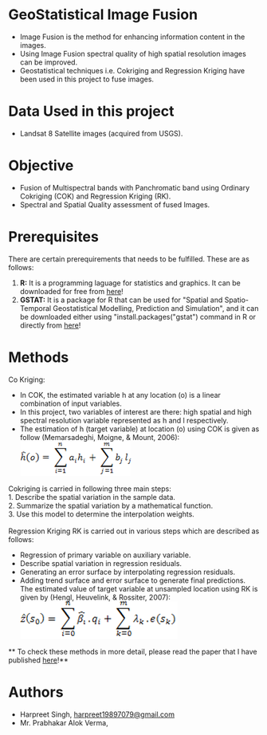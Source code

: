 # GeoStatistical Image Fusion
* Image Fusion is the method for enhancing information content in the images.
* Using Image Fusion spectral quality of high spatial resolution images can be improved.
* Geostatistical techniques i.e. Cokriging and Regression Kriging have been used in this project to fuse images.

# Data Used in this project
* Landsat 8 Satellite images (acquired from USGS).

# Objective
* Fusion of Multispectral bands with Panchromatic band using Ordinary  Cokriging (COK) and Regression Kriging (RK).
* Spectral and Spatial Quality assessment of fused Images.

# Prerequisites
There are certain prerequirements that needs to be fulfilled. These are as follows: 
1. **R:** It is a programming laguage for statistics and graphics. It can be downloaded for free from [here](https://cran.r-project.org/)!
2. **GSTAT:** It is a package for R that can be used for "Spatial and Spatio-Temporal Geostatistical Modelling, Prediction and Simulation", and it can be downloaded either using "install.packages("gstat") command in R or directly from [here](https://cran.r-project.org/web/packages/gstat/index.html)!

# Methods 
 Co Kriging: 
 * In COK, the estimated variable h at any location (o) is a linear combination of input variables. 
 * In this project, two variables of interest are there: high spatial and high spectral resolution variable represented as h and l    respectively. 
 * The estimation of h (target variable) at location (o) using COK is given as follow (Memarsadeghi, Moigne, & Mount, 2006):<br/>
 ![](https://github.com/82siha1mpg/GeoStatisticalImageFusion/blob/master/Images/COK.png)
 
 Cokriging is carried in following three main steps:<br/>
    1. Describe the spatial variation in the sample data.<br/>
    2. Summarize the spatial variation by a mathematical function.<br/>
    3. Use this model to determine the interpolation weights.<br/>
 <br/>
 Regression Kriging
 RK is carried out in various steps which are described as follows:<br/>
  *  Regression of primary variable on auxiliary variable. <br/>
  *  Describe spatial variation in regression residuals. <br/>
  *  Generating an error surface by interpolating regression residuals. <br/>
  *  Adding trend surface and error surface to generate  final predictions.<br/>
  The estimated value of target variable at unsampled location using RK is given by (Hengl, Heuvelink, & Rossiter, 2007):
   ![](https://github.com/82siha1mpg/GeoStatisticalImageFusion/blob/master/Images/RK.png)

** To check these methods in more detail, please read the paper that I have published [here](https://doi.org/10.1007/s41324-018-00235-z)!**

# Authors
* Harpreet Singh, harpreet19897079@gmail.com 
* Mr. Prabhakar Alok Verma, 

